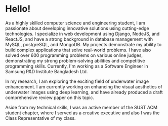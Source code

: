 # Hello! 

As a highly skilled computer science and engineering student, I am passionate about developing innovative solutions using cutting-edge technologies. I specialize in web development using Django, NodeJS, and ReactJS, and have a strong background in database management with MySQL, postgreSQL, and MongoDB. My projects demonstrate my ability to build complex applications that solve real-world problems. I have also solved over 600 programming problems on various online judges, demonstrating my strong problem-solving abilities and competitive programming skills. Currently, I'm working as a Software Engineer in Samsung R&D Institute Bangladesh Ltd. 

In my research, I am exploring the exciting field of underwater image enhancement. I am currently working on enhancing the visual aesthetics of underwater images using deep learning, and have already produced a draft comprehensive review paper on this topic.

Aside from my technical skills, I was an active member of the SUST ACM student chapter, where I served as a creative executive and also I was the Class Representative of my class.

<!--
<p align="center">
  <a href= "https://www.facebook.com/akib.alvee/" alt = 'Facebook'>Facebook</a>  ||
  <a href= "https://www.linkedin.com/in/akib-alvee-2a947b185/" alt='linkedin'>LinkedIn</a>  ||
  <a href ="mailto:akibulislam632@gmail.com">Mail</a>
</p>

![Profile views](https://gpvc.arturio.dev/akib-alvee)


<p align="center">
      <img  width=400 src="https://github-readme-streak-stats.herokuapp.com/?user=akib-alvee&theme=tokyonight&border=61dafb&hide_border=true" alt="zumrudu-anka" />
      <img  width=400 src="https://github-readme-stats.vercel.app/api?username=akib-alvee&show_icons=true&theme=tokyonight&border_color=61dafb&hide_border=true" />
  <br><br><br>
  <img src="https://activity-graph.herokuapp.com/graph?username=akib-alvee&theme=tokyonight&bg_color=20232a&hide_border=true" width="100%"/>
</p>

<p align="center">
  <img height="200" src="https://github-profile-trophy.vercel.app/?username=akib-alvee&theme=tokyonight&no-frame=true&row=2&margin-w=5&margin-h=5&count_private=true&title=Commit,Repositories,Followers,PullRequest" />
<p/>

<p align="center">
  <img  height="200" src="https://github-readme-stats.vercel.app/api/top-langs/?username=akib-alvee&hide=html,makefile&bg_color=20232a&title_color=61dafb&text_color=fff&count_private=true&langs_count=5" />
</p>

<p align="center"> 
  Visitors count<br>
  <img src="https://profile-counter.glitch.me/akib-alvee/count.svg" />
</p>
-->
